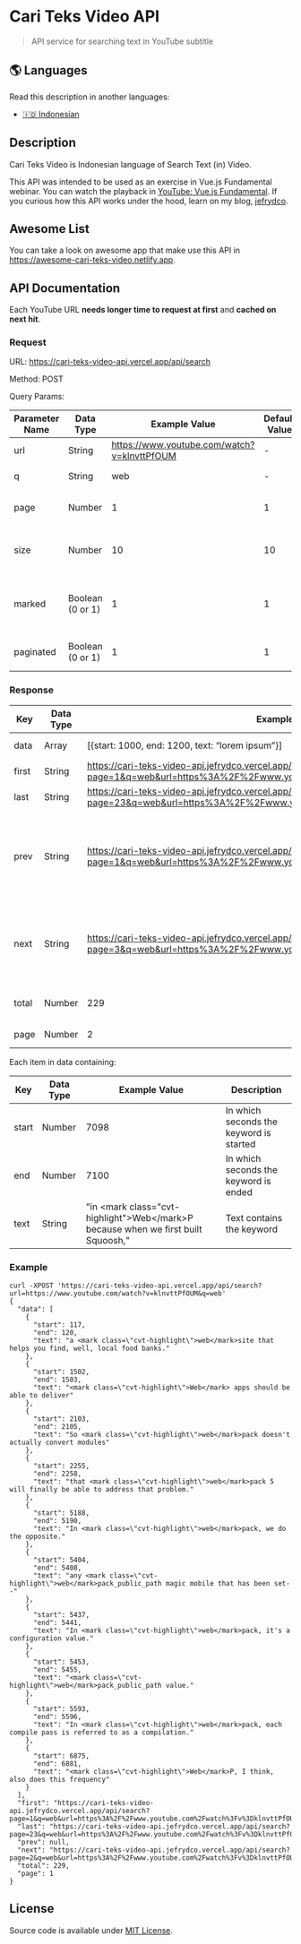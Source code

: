 # Cari Teks Video API

> API service for searching text in YouTube subtitle

## 🌎 Languages

Read this description in another languages:

- [🇮🇩 Indonesian](./readme-id.md)

## Description

Cari Teks Video is Indonesian language of Search Text (in) Video.

This API was intended to be used as an exercise in Vue.js Fundamental webinar. You can watch the playback in [YouTube: Vue.js Fundamental](https://www.youtube.com/watch?v=kvDxWcxhh7c). If you curious how this API works under the hood, learn on my blog, [jefrydco](https://jefrydco.id/blog/).

## Awesome List

You can take a look on awesome app that make use this API in https://awesome-cari-teks-video.netlify.app.

## API Documentation

Each YouTube URL **needs longer time to request at first** and **cached on next hit**.

### Request

URL: https://cari-teks-video-api.vercel.app/api/search

Method: POST

Query Params:

| Parameter Name | Data Type        | Example Value                               | Default Value | Required | Description                                |
|----------------|------------------|---------------------------------------------|---------------|----------|--------------------------------------------|
| url            | String           | https://www.youtube.com/watch?v=klnvttPfOUM | -             | Yes      | YouTube video URL                          |
| q              | String           | web                                         | -             | Yes      | The keyword                                |
| page           | Number           | 1                                           | 1             | No       | Current page number                        |
| size           | Number           | 10                                          | 10            | No       | Number of result returned in one request   |
| marked         | Boolean (0 or 1) | 1                                           | 1             | No       | Highlight keyword in search result or not  |
| paginated      | Boolean (0 or 1) | 1                                           | 1             | No       | Paginate the result or not                 |

### Response

| Key   | Data Type   | Example Value                                                                                                                        | Description                                                           |
|-------|-------------|--------------------------------------------------------------------------------------------------------------------------------------|-----------------------------------------------------------------------|
| data  | Array<item> | [{start: 1000, end: 1200, text: “lorem ipsum”}]                                                                                      | Search result                                                         |
| first | String      | https://cari-teks-video-api.jefrydco.vercel.app/api/search?page=1&q=web&url=https%3A%2F%2Fwww.youtube.com%2Fwatch%3Fv%3DklnvttPfOUM  | URL to first page                                                     |
| last  | String      | https://cari-teks-video-api.jefrydco.vercel.app/api/search?page=23&q=web&url=https%3A%2F%2Fwww.youtube.com%2Fwatch%3Fv%3DklnvttPfOUM | URL to last page                                                      |
| prev  | String      | https://cari-teks-video-api.jefrydco.vercel.app/api/search?page=1&q=web&url=https%3A%2F%2Fwww.youtube.com%2Fwatch%3Fv%3DklnvttPfOUM  | URL to prev page. If the value is null, it doesn't have previous page |
| next  | String      | https://cari-teks-video-api.jefrydco.vercel.app/api/search?page=3&q=web&url=https%3A%2F%2Fwww.youtube.com%2Fwatch%3Fv%3DklnvttPfOUM  | URL to next page. If the value is null, it doesn't have next page     |
| total | Number      | 229                                                                                                                                  | Search result total item                                              |
| page  | Number      | 2                                                                                                                                    | Current result page                                                   |


Each item in data containing:

| Key   | Data Type | Example Value                                                                                   | Description                             |
|-------|-----------|-------------------------------------------------------------------------------------------------|-----------------------------------------|
| start | Number    | 7098                                                                                            | In which seconds the keyword is started |
| end   | Number    | 7100                                                                                            | In which seconds the keyword is ended   |
| text  | String    | "in &lt;mark class=\"cvt-highlight\"&gt;Web&lt;/mark&gt;P because when we first built Squoosh," | Text contains the keyword               |


### Example

```
curl -XPOST 'https://cari-teks-video-api.vercel.app/api/search?url=https://www.youtube.com/watch?v=klnvttPfOUM&q=web'
{
  "data": [
    {
      "start": 117,
      "end": 120,
      "text": "a <mark class=\"cvt-highlight\">web</mark>site that helps you find, well, local food banks."
    },
    {
      "start": 1502,
      "end": 1503,
      "text": "<mark class=\"cvt-highlight\">Web</mark> apps should be able to deliver"
    },
    {
      "start": 2103,
      "end": 2105,
      "text": "So <mark class=\"cvt-highlight\">web</mark>pack doesn't actually convert modules"
    },
    {
      "start": 2255,
      "end": 2258,
      "text": "that <mark class=\"cvt-highlight\">web</mark>pack 5 will finally be able to address that problem."
    },
    {
      "start": 5188,
      "end": 5190,
      "text": "In <mark class=\"cvt-highlight\">web</mark>pack, we do the opposite."
    },
    {
      "start": 5404,
      "end": 5408,
      "text": "any <mark class=\"cvt-highlight\">web</mark>pack_public_path magic mobile that has been set--"
    },
    {
      "start": 5437,
      "end": 5441,
      "text": "In <mark class=\"cvt-highlight\">web</mark>pack, it's a configuration value."
    },
    {
      "start": 5453,
      "end": 5455,
      "text": "<mark class=\"cvt-highlight\">web</mark>pack_public_path value."
    },
    {
      "start": 5593,
      "end": 5596,
      "text": "In <mark class=\"cvt-highlight\">web</mark>pack, each compile pass is referred to as a compilation."
    },
    {
      "start": 6875,
      "end": 6881,
      "text": "<mark class=\"cvt-highlight\">Web</mark>P, I think, also does this frequency"
    }
  ],
  "first": "https://cari-teks-video-api.jefrydco.vercel.app/api/search?page=1&q=web&url=https%3A%2F%2Fwww.youtube.com%2Fwatch%3Fv%3DklnvttPfOUM",
  "last": "https://cari-teks-video-api.jefrydco.vercel.app/api/search?page=23&q=web&url=https%3A%2F%2Fwww.youtube.com%2Fwatch%3Fv%3DklnvttPfOUM",
  "prev": null,
  "next": "https://cari-teks-video-api.jefrydco.vercel.app/api/search?page=2&q=web&url=https%3A%2F%2Fwww.youtube.com%2Fwatch%3Fv%3DklnvttPfOUM",
  "total": 229,
  "page": 1
}
```

## License

Source code is available under [MIT License](./license.md).
